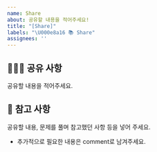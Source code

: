 ```yaml
---
name: Share
about: 공유할 내용을 적어주세요!
title: "[Share]"
labels: "\U000e8a16 📚 Share"
assignees: ''
---
```


## 🙋🏻‍♂️ 공유 사항
공유할 내용을 적어주세요.

## 📖 참고 사항
공유할 내용, 문제를 풀며 참고했던 사항 등을 넣어 주세요.
- 추가적으로 필요한 내용은 comment로 남겨주세요.
